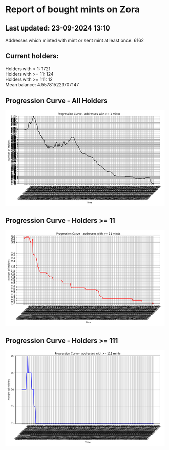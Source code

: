 # Report of bought mints on Zora
## Last updated: 23-09-2024 13:10
Addresses which minted with mint or sent mint at least once: 6162

## Current holders:
Holders with > 1: 1721  
Holders with >= 11: 124  
Holders with >= 111: 12  
Mean balance: 4.557815223707147  

## Progression Curve - All Holders
![addresses with >= 1 mint](progression_curve_all.png)
## Progression Curve - Holders >= 11
![addresses with >= 11 mints](progression_curve_gt_11.png)
## Progression Curve - Holders >= 111
![addresses with >= 111 mints](progression_curve_gt_111.png)
